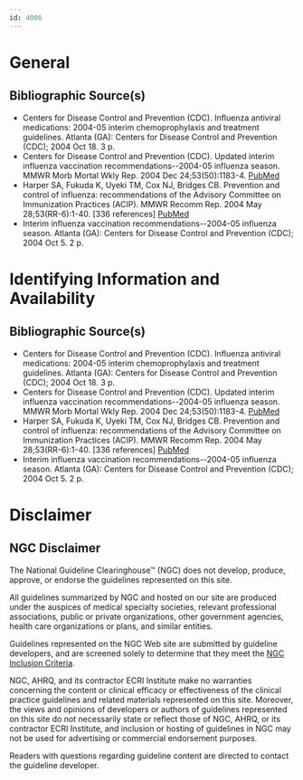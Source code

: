 ```yaml
---
id: 4006
---
```


# General

## Bibliographic Source(s)

- Centers for Disease Control and Prevention (CDC). Influenza antiviral medications: 2004-05 interim chemoprophylaxis and treatment guidelines. Atlanta (GA): Centers for Disease Control and Prevention (CDC); 2004 Oct 18. 3 p.
- Centers for Disease Control and Prevention (CDC). Updated interim influenza vaccination recommendations--2004-05 influenza season. MMWR Morb Mortal Wkly Rep. 2004 Dec 24;53(50):1183-4. [ PubMed ](http://www.ncbi.nlm.nih.gov/entrez/query.fcgi?cmd=Retrieve&db=pubmed&dopt=Abstract&list_uids=15614237)
- Harper SA, Fukuda K, Uyeki TM, Cox NJ, Bridges CB. Prevention and control of influenza: recommendations of the Advisory Committee on Immunization Practices (ACIP). MMWR Recomm Rep. 2004 May 28;53(RR-6):1-40. [336 references] [ PubMed ](http://www.ncbi.nlm.nih.gov/entrez/query.fcgi?cmd=Retrieve&db=pubmed&dopt=Abstract&list_uids=15163927)
- Interim influenza vaccination recommendations--2004-05 influenza season. Atlanta (GA): Centers for Disease Control and Prevention (CDC); 2004 Oct 5. 2 p.

# Identifying Information and Availability

## Bibliographic Source(s)

- Centers for Disease Control and Prevention (CDC). Influenza antiviral medications: 2004-05 interim chemoprophylaxis and treatment guidelines. Atlanta (GA): Centers for Disease Control and Prevention (CDC); 2004 Oct 18. 3 p.
- Centers for Disease Control and Prevention (CDC). Updated interim influenza vaccination recommendations--2004-05 influenza season. MMWR Morb Mortal Wkly Rep. 2004 Dec 24;53(50):1183-4. [ PubMed ](http://www.ncbi.nlm.nih.gov/entrez/query.fcgi?cmd=Retrieve&db=pubmed&dopt=Abstract&list_uids=15614237)
- Harper SA, Fukuda K, Uyeki TM, Cox NJ, Bridges CB. Prevention and control of influenza: recommendations of the Advisory Committee on Immunization Practices (ACIP). MMWR Recomm Rep. 2004 May 28;53(RR-6):1-40. [336 references] [ PubMed ](http://www.ncbi.nlm.nih.gov/entrez/query.fcgi?cmd=Retrieve&db=pubmed&dopt=Abstract&list_uids=15163927)
- Interim influenza vaccination recommendations--2004-05 influenza season. Atlanta (GA): Centers for Disease Control and Prevention (CDC); 2004 Oct 5. 2 p.

# Disclaimer

## NGC Disclaimer

The National Guideline Clearinghouse™ (NGC) does not develop, produce, approve, or endorse the guidelines represented on this site.

All guidelines summarized by NGC and hosted on our site are produced under the auspices of medical specialty societies, relevant professional associations, public or private organizations, other government agencies, health care organizations or plans, and similar entities.

Guidelines represented on the NGC Web site are submitted by guideline developers, and are screened solely to determine that they meet the [NGC Inclusion Criteria](/help-and-about/summaries/inclusion-criteria).

NGC, AHRQ, and its contractor ECRI Institute make no warranties concerning the content or clinical efficacy or effectiveness of the clinical practice guidelines and related materials represented on this site. Moreover, the views and opinions of developers or authors of guidelines represented on this site do not necessarily state or reflect those of NGC, AHRQ, or its contractor ECRI Institute, and inclusion or hosting of guidelines in NGC may not be used for advertising or commercial endorsement purposes.

Readers with questions regarding guideline content are directed to contact the guideline developer.

